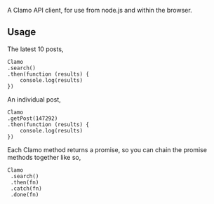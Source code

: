 A Clamo API client, for use from node.js and within the browser.

## Usage

The latest 10 posts,

```
Clamo
.search()
.then(function (results) {
    console.log(results)
})
```

An individual post,

```
Clamo
.getPost(147292)
.then(function (results) {
    console.log(results)
})
```

Each Clamo method returns a promise, so you can chain the promise methods together like so,

```
Clamo
 .search()
 .then(fn)
 .catch(fn)
 .done(fn)
```
